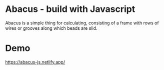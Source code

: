 # Abacus - build with Javascript

Abacus is a simple thing for calculating, consisting of a frame with rows of wires or grooves along which beads are slid.

# Demo

https://abacus-js.netlify.app/
